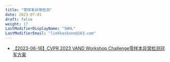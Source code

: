 ```yaml
---
title: "零样本异常检测"
date: 2023-07-01
draft: false
weight: 17
LastModifierDisplayName: "SWHL"
LastModifierEmail: "liekkaskono@163.com"
---
```

 
- [【2023-06-16】CVPR 2023 VAND Workshop Challenge零样本异常检测冠军方案](https://mp.weixin.qq.com/s/KA8CdPpPASDdFXSk2_M4vg)
